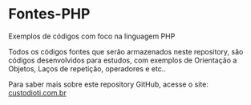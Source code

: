  # Fontes-PHP

Exemplos de códigos com foco na linguagem PHP

Todos os códigos fontes que serão armazenados neste repository, são códigos desenvolvidos para estudos, com exemplos de Orientação a Objetos,
Laços de repetição, operadores e etc..

Para saber mais sobre este repository GitHub, acesse o site: <a href="http://www.custodioti.com.br">custodioti.com.br</a>
